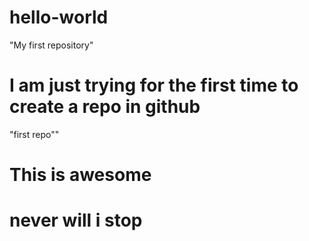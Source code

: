 # hello-world
"My first repository"
# I am just trying for the first time to create a repo in github
"first repo""
# This is awesome
# never will i stop

